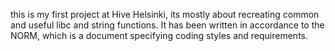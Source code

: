 this is my first project at Hive Helsinki, its mostly about recreating common and useful libc and string functions.
It has been written in accordance to the NORM, which is a document specifying coding styles and requirements.
